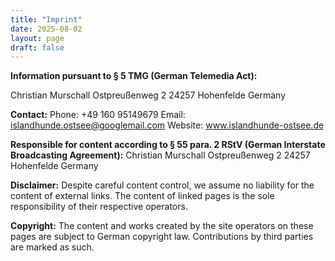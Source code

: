 ```yaml
---
title: "Imprint"
date: 2025-08-02
layout: page
draft: false
---
```


**Information pursuant to § 5 TMG (German Telemedia Act):**

Christian Murschall
Ostpreußenweg 2
24257 Hohenfelde
Germany

**Contact:**
Phone: +49 160 95149679
Email: islandhunde.ostsee@googlemail.com
Website: www.islandhunde-ostsee.de

**Responsible for content according to § 55 para. 2 RStV (German Interstate Broadcasting Agreement):**
Christian Murschall
Ostpreußenweg 2
24257 Hohenfelde
Germany

**Disclaimer:**
Despite careful content control, we assume no liability for the content of external links. The content of linked pages is the sole responsibility of their respective operators.

**Copyright:**
The content and works created by the site operators on these pages are subject to German copyright law. Contributions by third parties are marked as such.
